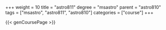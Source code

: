 +++
weight = 10
title = "astro811"
degree = "msastro"
parent = "astro810"
tags = ["msastro", "astro811", "astro810"]
categories = ["course"]
+++

{{< genCoursePage >}}
